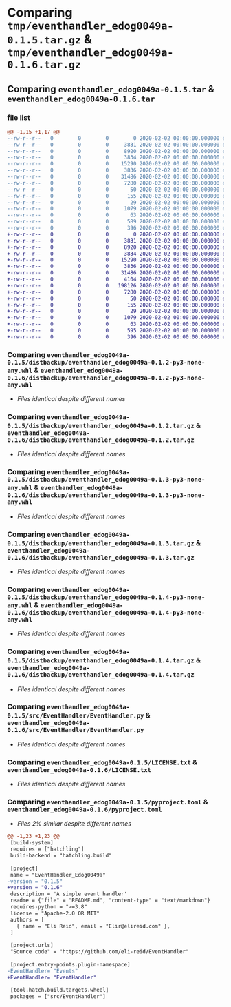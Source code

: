 # Comparing `tmp/eventhandler_edog0049a-0.1.5.tar.gz` & `tmp/eventhandler_edog0049a-0.1.6.tar.gz`

## Comparing `eventhandler_edog0049a-0.1.5.tar` & `eventhandler_edog0049a-0.1.6.tar`

### file list

```diff
@@ -1,15 +1,17 @@
--rw-r--r--   0        0        0        0 2020-02-02 00:00:00.000000 eventhandler_edog0049a-0.1.5/.secret
--rw-r--r--   0        0        0     3831 2020-02-02 00:00:00.000000 eventhandler_edog0049a-0.1.5/distbackup/eventhandler_edog0049a-0.1.2-py3-none-any.whl
--rw-r--r--   0        0        0     8920 2020-02-02 00:00:00.000000 eventhandler_edog0049a-0.1.5/distbackup/eventhandler_edog0049a-0.1.2.tar.gz
--rw-r--r--   0        0        0     3834 2020-02-02 00:00:00.000000 eventhandler_edog0049a-0.1.5/distbackup/eventhandler_edog0049a-0.1.3-py3-none-any.whl
--rw-r--r--   0        0        0    15290 2020-02-02 00:00:00.000000 eventhandler_edog0049a-0.1.5/distbackup/eventhandler_edog0049a-0.1.3.tar.gz
--rw-r--r--   0        0        0     3836 2020-02-02 00:00:00.000000 eventhandler_edog0049a-0.1.5/distbackup/eventhandler_edog0049a-0.1.4-py3-none-any.whl
--rw-r--r--   0        0        0    31486 2020-02-02 00:00:00.000000 eventhandler_edog0049a-0.1.5/distbackup/eventhandler_edog0049a-0.1.4.tar.gz
--rw-r--r--   0        0        0     7280 2020-02-02 00:00:00.000000 eventhandler_edog0049a-0.1.5/src/EventHandler/EventHandler.py
--rw-r--r--   0        0        0       50 2020-02-02 00:00:00.000000 eventhandler_edog0049a-0.1.5/src/EventHandler/__init__.py
--rw-r--r--   0        0        0      155 2020-02-02 00:00:00.000000 eventhandler_edog0049a-0.1.5/src/EventHandler/test.py
--rw-r--r--   0        0        0       29 2020-02-02 00:00:00.000000 eventhandler_edog0049a-0.1.5/.gitignore
--rw-r--r--   0        0        0     1079 2020-02-02 00:00:00.000000 eventhandler_edog0049a-0.1.5/LICENSE.txt
--rw-r--r--   0        0        0       63 2020-02-02 00:00:00.000000 eventhandler_edog0049a-0.1.5/README.md
--rw-r--r--   0        0        0      589 2020-02-02 00:00:00.000000 eventhandler_edog0049a-0.1.5/pyproject.toml
--rw-r--r--   0        0        0      396 2020-02-02 00:00:00.000000 eventhandler_edog0049a-0.1.5/PKG-INFO
+-rw-r--r--   0        0        0        0 2020-02-02 00:00:00.000000 eventhandler_edog0049a-0.1.6/.secret
+-rw-r--r--   0        0        0     3831 2020-02-02 00:00:00.000000 eventhandler_edog0049a-0.1.6/distbackup/eventhandler_edog0049a-0.1.2-py3-none-any.whl
+-rw-r--r--   0        0        0     8920 2020-02-02 00:00:00.000000 eventhandler_edog0049a-0.1.6/distbackup/eventhandler_edog0049a-0.1.2.tar.gz
+-rw-r--r--   0        0        0     3834 2020-02-02 00:00:00.000000 eventhandler_edog0049a-0.1.6/distbackup/eventhandler_edog0049a-0.1.3-py3-none-any.whl
+-rw-r--r--   0        0        0    15290 2020-02-02 00:00:00.000000 eventhandler_edog0049a-0.1.6/distbackup/eventhandler_edog0049a-0.1.3.tar.gz
+-rw-r--r--   0        0        0     3836 2020-02-02 00:00:00.000000 eventhandler_edog0049a-0.1.6/distbackup/eventhandler_edog0049a-0.1.4-py3-none-any.whl
+-rw-r--r--   0        0        0    31486 2020-02-02 00:00:00.000000 eventhandler_edog0049a-0.1.6/distbackup/eventhandler_edog0049a-0.1.4.tar.gz
+-rw-r--r--   0        0        0     4104 2020-02-02 00:00:00.000000 eventhandler_edog0049a-0.1.6/distbackup/eventhandler_edog0049a-0.1.5-py3-none-any.whl
+-rw-r--r--   0        0        0   198126 2020-02-02 00:00:00.000000 eventhandler_edog0049a-0.1.6/distbackup/eventhandler_edog0049a-0.1.5.tar.gz
+-rw-r--r--   0        0        0     7280 2020-02-02 00:00:00.000000 eventhandler_edog0049a-0.1.6/src/EventHandler/EventHandler.py
+-rw-r--r--   0        0        0       50 2020-02-02 00:00:00.000000 eventhandler_edog0049a-0.1.6/src/EventHandler/__init__.py
+-rw-r--r--   0        0        0      155 2020-02-02 00:00:00.000000 eventhandler_edog0049a-0.1.6/src/EventHandler/test.py
+-rw-r--r--   0        0        0       29 2020-02-02 00:00:00.000000 eventhandler_edog0049a-0.1.6/.gitignore
+-rw-r--r--   0        0        0     1079 2020-02-02 00:00:00.000000 eventhandler_edog0049a-0.1.6/LICENSE.txt
+-rw-r--r--   0        0        0       63 2020-02-02 00:00:00.000000 eventhandler_edog0049a-0.1.6/README.md
+-rw-r--r--   0        0        0      595 2020-02-02 00:00:00.000000 eventhandler_edog0049a-0.1.6/pyproject.toml
+-rw-r--r--   0        0        0      396 2020-02-02 00:00:00.000000 eventhandler_edog0049a-0.1.6/PKG-INFO
```

### Comparing `eventhandler_edog0049a-0.1.5/distbackup/eventhandler_edog0049a-0.1.2-py3-none-any.whl` & `eventhandler_edog0049a-0.1.6/distbackup/eventhandler_edog0049a-0.1.2-py3-none-any.whl`

 * *Files identical despite different names*

### Comparing `eventhandler_edog0049a-0.1.5/distbackup/eventhandler_edog0049a-0.1.2.tar.gz` & `eventhandler_edog0049a-0.1.6/distbackup/eventhandler_edog0049a-0.1.2.tar.gz`

 * *Files identical despite different names*

### Comparing `eventhandler_edog0049a-0.1.5/distbackup/eventhandler_edog0049a-0.1.3-py3-none-any.whl` & `eventhandler_edog0049a-0.1.6/distbackup/eventhandler_edog0049a-0.1.3-py3-none-any.whl`

 * *Files identical despite different names*

### Comparing `eventhandler_edog0049a-0.1.5/distbackup/eventhandler_edog0049a-0.1.3.tar.gz` & `eventhandler_edog0049a-0.1.6/distbackup/eventhandler_edog0049a-0.1.3.tar.gz`

 * *Files identical despite different names*

### Comparing `eventhandler_edog0049a-0.1.5/distbackup/eventhandler_edog0049a-0.1.4-py3-none-any.whl` & `eventhandler_edog0049a-0.1.6/distbackup/eventhandler_edog0049a-0.1.4-py3-none-any.whl`

 * *Files identical despite different names*

### Comparing `eventhandler_edog0049a-0.1.5/distbackup/eventhandler_edog0049a-0.1.4.tar.gz` & `eventhandler_edog0049a-0.1.6/distbackup/eventhandler_edog0049a-0.1.4.tar.gz`

 * *Files identical despite different names*

### Comparing `eventhandler_edog0049a-0.1.5/src/EventHandler/EventHandler.py` & `eventhandler_edog0049a-0.1.6/src/EventHandler/EventHandler.py`

 * *Files identical despite different names*

### Comparing `eventhandler_edog0049a-0.1.5/LICENSE.txt` & `eventhandler_edog0049a-0.1.6/LICENSE.txt`

 * *Files identical despite different names*

### Comparing `eventhandler_edog0049a-0.1.5/pyproject.toml` & `eventhandler_edog0049a-0.1.6/pyproject.toml`

 * *Files 2% similar despite different names*

```diff
@@ -1,23 +1,23 @@
 [build-system]
 requires = ["hatchling"]
 build-backend = "hatchling.build"
 
 [project]
 name = "EventHandler_Edog0049a"
-version = "0.1.5"
+version = "0.1.6"
 description = 'A simple event handler'
 readme = {"file" = "README.md", "content-type" = "text/markdown"}
 requires-python = ">=3.8"
 license = "Apache-2.0 OR MIT"
 authors = [
   { name = "Eli Reid", email = "Elir@elireid.com" },
 ]
 
 [project.urls]
 "Source code" = "https://github.com/eli-reid/EventHandler"
 
 [project.entry-points.plugin-namespace]
-EventHandler= "Events"
+EventHandler= "EventHandler"
 
 [tool.hatch.build.targets.wheel]
 packages = ["src/EventHandler"]
```

